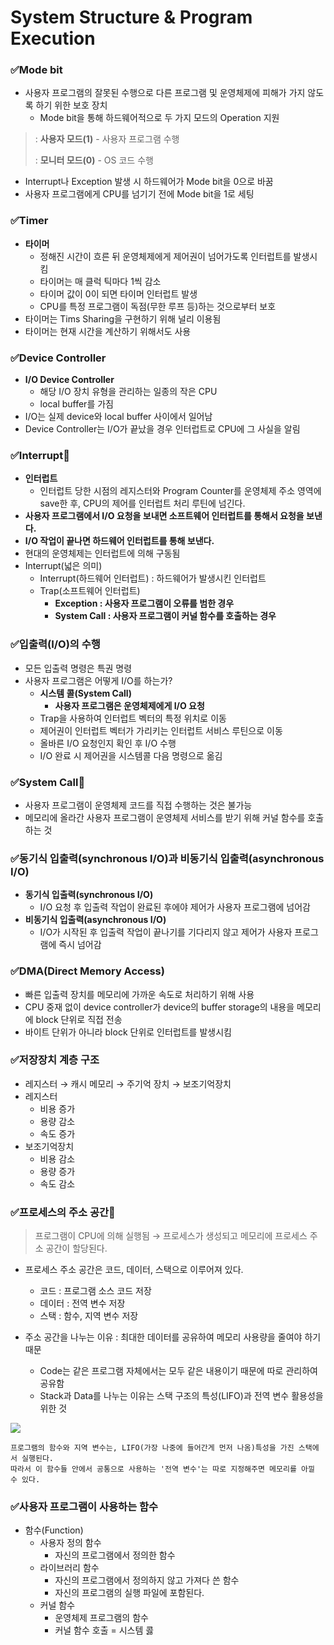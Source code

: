 # System Structure & Program Execution

### ✅Mode bit

- 사용자 프로그램의 잘못된 수행으로 다른 프로그램 및 운영체제에 피해가 가지 않도록 하기 위한 보호 장치
  - Mode bit을 통해 하드웨어적으로 두 가지 모드의 Operation 지원

> : **사용자 모드(1)** - 사용자 프로그램 수행
>
> : **모니터 모드(0)** - OS 코드 수행

- Interrupt나 Exception 발생 시 하드웨어가 Mode bit을 0으로 바꿈
- 사용자 프로그램에게 CPU를 넘기기 전에 Mode bit을 1로 세팅

### ✅Timer

- **타이머**
  - 정해진 시간이 흐른 뒤 운영체제에게 제어권이 넘어가도록 인터럽트를 발생시킴
  - 타이머는 매 클럭 틱마다 1씩 감소
  - 타이머 값이 0이 되면 타이머 인터럽트 발생
  - CPU를 특정 프로그램이 독점(무한 루프 등)하는 것으로부터 보호
- 타이머는 Tims Sharing을 구현하기 위해 널리 이용됨
- 타이머는 현재 시간을 계산하기 위해서도 사용

### ✅Device Controller

- **I/O Device Controller**
  - 해당 I/O 장치 유형을 관리하는 일종의 작은 CPU
  - local buffer를 가짐
- I/O는 실제 device와 local buffer 사이에서 일어남
- Device Controller는 I/O가 끝났을 경우 인터럽트로 CPU에 그 사실을 알림

### ✅Interrupt🌟

- **인터럽트**
  - 인터럽트 당한 시점의 레지스터와 Program Counter를 운영체제 주소 영역에 save한 후, CPU의 제어를 인터럽트 처리 루틴에 넘긴다.
- **사용자 프로그램에서 I/O 요청을 보내면 소프트웨어 인터럽트를 통해서 요청을 보낸다.**
- **I/O 작업이 끝나면 하드웨어 인터럽트를 통해 보낸다.**
- 현대의 운영체제는 인터럽트에 의해 구동됨
- Interrupt(넓은 의미)
  - Interrupt(하드웨어 인터럽트) : 하드웨어가 발생시킨 인터럽트
  - Trap(소프트웨어 인터럽트)
    - **Exception : 사용자 프로그램이 오류를 범한 경우**
    - **System Call : 사용자 프로그램이 커널 함수를 호출하는 경우**

### ✅입출력(I/O)의 수행

- 모든 입출력 명령은 특권 명령
- 사용자 프로그램은 어떻게 I/O를 하는가?
  - **시스템 콜(System Call)**
    - **사용자 프로그램은 운영체제에게 I/O 요청**
  - Trap을 사용하여 인터럽트 벡터의 특정 위치로 이동
  - 제어권이 인터럽트 벡터가 가리키는 인터럽트 서비스 루틴으로 이동
  - 올바른 I/O 요청인지 확인 후 I/O 수행
  - I/O 완료 시 제어권을 시스템콜 다음 명령으로 옮김

### ✅System Call🌟

- 사용자 프로그램이 운영체제 코드를 직접 수행하는 것은 불가능
- 메모리에 올라간 사용자 프로그램이 운영체제 서비스를 받기 위해 커널 함수를 호출하는 것

### ✅동기식 입출력(synchronous I/O)과 비동기식 입출력(asynchronous I/O)

- **동기식 입출력(synchronous I/O)**
  - I/O 요청 후 입출력 작업이 완료된 후에야 제어가 사용자 프로그램에 넘어감
- **비동기식 입출력(asynchronous I/O)**
  - I/O가 시작된 후 입출력 작업이 끝나기를 기다리지 않고 제어가 사용자 프로그램에 즉시 넘어감

### ✅DMA(Direct Memory Access)

- 빠른 입출력 장치를 메모리에 가까운 속도로 처리하기 위해 사용
- CPU 중재 없이 device controller가 device의 buffer storage의 내용을 메모리에 block 단위로 직접 전송
- 바이트 단위가 아니라 block 단위로 인터럽트를 발생시킴

### ✅저장장치 계층 구조

- 레지스터 → 캐시 메모리 → 주기억 장치 → 보조기억장치
- 레지스터
  - 비용 증가
  - 용량 감소
  - 속도 증가
- 보조기억장치
  - 비용 감소
  - 용량 증가
  - 속도 감소

### ✅프로세스의 주소 공간🌟

> 프로그램이 CPU에 의해 실행됨 → 프로세스가 생성되고 메모리에 프로세스 주소 공간이 할당된다.
- 프로세스 주소 공간은 코드, 데이터, 스택으로 이루어져 있다.
  - 코드 : 프로그램 소스 코드 저장
  - 데이터 : 전역 변수 저장
  - 스택 : 함수, 지역 변수 저장


- 주소 공간을 나누는 이유 : 최대한 데이터를 공유하여 메모리 사용량을 줄여야 하기 때문
  - Code는 같은 프로그램 자체에서는 모두 같은 내용이기 때문에 따로 관리하여 공유함
  - Stack과 Data를 나누는 이유는 스택 구조의 특성(LIFO)과 전역 변수 활용성을 위한 것

<img src="https://t1.daumcdn.net/cfile/tistory/2174013858F1BED70A">

```
프로그램의 함수와 지역 변수는, LIFO(가장 나중에 들어간게 먼저 나옴)특성을 가진 스택에서 실행된다. 
따라서 이 함수들 안에서 공통으로 사용하는 '전역 변수'는 따로 지정해주면 메모리를 아낄 수 있다.
```

### ✅사용자 프로그램이 사용하는 함수

- 함수(Function)
  - 사용자 정의 함수
    - 자신의 프로그램에서 정의한 함수
  - 라이브러리 함수
    - 자신의 프로그램에서 정의하지 않고 가져다 쓴 함수
    - 자신의 프로그램의 실행 파일에 포함된다.
  - 커널 함수
    - 운영체제 프로그램의 함수
    - 커널 함수 호출 = 시스템 콣